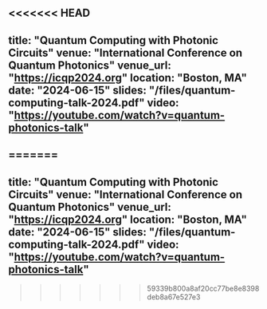 <<<<<<< HEAD
---
title: "Quantum Computing with Photonic Circuits"
venue: "International Conference on Quantum Photonics"
venue_url: "https://icqp2024.org"
location: "Boston, MA"
date: "2024-06-15"
slides: "/files/quantum-computing-talk-2024.pdf"
video: "https://youtube.com/watch?v=quantum-photonics-talk"
---
=======
---
title: "Quantum Computing with Photonic Circuits"
venue: "International Conference on Quantum Photonics"
venue_url: "https://icqp2024.org"
location: "Boston, MA"
date: "2024-06-15"
slides: "/files/quantum-computing-talk-2024.pdf"
video: "https://youtube.com/watch?v=quantum-photonics-talk"
---
>>>>>>> 59339b800a8af20cc77be8e8398deb8a67e527e3
